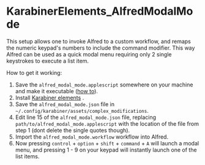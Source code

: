 # KarabinerElements_AlfredModalMode

This setup allows one to invoke Alfred to a custom workflow, and remaps the numeric keypad's numbers to include the command modifier. This way Alfred can be used as a quick modal menu requiring only 2 single keystrokes to execute a list item.

How to get it working:


1) Save the `alfred_modal_mode.applescript` somewhere on your machine and make it executable ([how to](https://support.apple.com/en-au/guide/terminal/apdd100908f-06b3-4e63-8a87-32e71241bab4/mac)).
2) Install [Karabiner elements](https://karabiner-elements.pqrs.org) .
3) Save the `alfred_modal_mode.json` file in `~/.config/karabiner/assets/complex_modifications`.
4) Edit line 15 of the `alfred_modal_mode.json` file, replacing `path/to/alfred_modal_mode.applescript` with the location of the file from step 1 (dont delete the single quotes though).
5) Import the `alfred_modal_mode.workflow` workflow into Alfred.
6) Now pressing `control` + `option` + `shift` + `command` + `A` will launch a modal menu, and pressing 1 - 9 on your keypad will instantly launch one of the list items.
